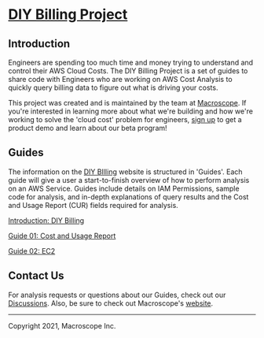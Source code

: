 # [DIY Billing Project](https://diy-billing.projects.macroscope.io/)



## Introduction

Engineers are spending too much time and money trying to understand and control their AWS Cloud Costs. The DIY Billing Project is a set of guides to share code with Engineers who are working on AWS Cost Analysis to quickly query billing data to figure out what is driving your costs. 

This project was created and is maintained by the team at [Macroscope](https://www.macroscope.io). If you're interested in learning more about what we're building and how we're working to solve the 'cloud cost' problem for engineers, [sign up](https://macroscope.io/sign-up) to get a product demo and learn about our beta program!



## Guides

The information on the [DIY BIlling](https://diy-billing.projects.macroscope.io/) website is structured in 'Guides'. Each guide will give a user a start-to-finish overview of how to perform analysis on an AWS Service. Guides include details on IAM Permissions, sample code for analysis, and in-depth explanations of query results and the Cost and Usage Report (CUR) fields required for analysis.

[Introduction: DIY Billing](https://diy-billing.projects.macroscope.io/guides/introduction/)

[Guide 01: Cost and Usage Report](https://diy-billing.projects.macroscope.io/guides/costandusagereport/)

[Guide 02: EC2](https://diy-billing.projects.macroscope.io/guides/ec2/)



## Contact Us
For analysis requests or questions about our Guides, check out our [Discussions](https://github.com/getmacroscope/diy-billing/discussions).
Also, be sure to check out Macroscope's [website](https://www.macroscope.io).



---

Copyright 2021, Macroscope Inc.
